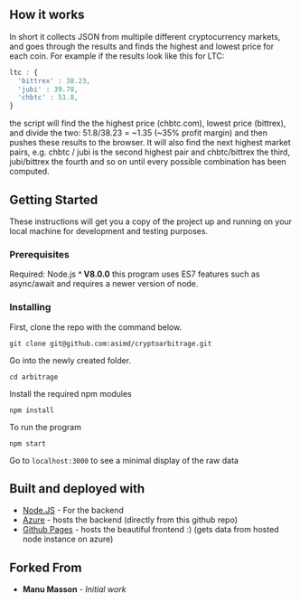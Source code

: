 ## How it works

In short it collects JSON from multipile different cryptocurrency markets, and goes through the results and finds the highest and lowest price for each coin. For example if the results look like this for LTC:
```javascript
ltc : {
  'bittrex' : 38.23,
  'jubi' : 39.78,
  'chbtc' : 51.8,
}
```
the script will find the the highest price (chbtc.com), lowest price (bittrex), and divide the two: 51.8/38.23 = ~1.35 (~35% profit margin) and then pushes these results to the browser. It will also find the next highest market pairs, e.g. chbtc / jubi is the second highest pair and chbtc/bittrex the third, jubi/bittrex the fourth and so on until every possible combination has been computed.



## Getting Started

These instructions will get you a copy of the project up and running on your local machine for development and testing purposes.

### Prerequisites

Required: Node.js **^ V8.0.0** this program uses ES7 features such as async/await and requires a newer version of node.

### Installing

First, clone the repo with the command below.


```shell
git clone git@github.com:asimd/cryptoarbitrage.git
```

Go into the newly created folder.

```shell
cd arbitrage
```

Install the required npm modules

```shell
npm install
```

To run the program

```shell
npm start
```

Go to ```localhost:3000``` to see a minimal display of the raw data

## Built and deployed with

* [Node.JS](https://nodejs.org) - For the backend
* [Azure](http://ccarbitrage.azurewebsites.net/) - hosts the backend (directly from this github repo)
* [Github Pages](https://manu354.github.io/cryptocurrency-arbitrage/) - hosts the beautiful frontend :) (gets data from hosted node instance on azure)


## Forked From

* **Manu Masson** - *Initial work* 



